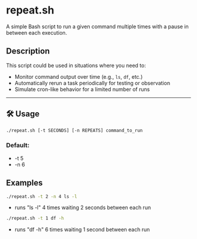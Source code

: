 # repeat.sh

A simple Bash script to run a given command multiple times with a pause in between each execution.

## Description

This script could be used in situations where you need to:

- Monitor command output over time (e.g., `ls`, `df`, etc.)
- Automatically rerun a task periodically for testing or observation
- Simulate cron-like behavior for a limited number of runs

---

## 🛠️ Usage

```bash
./repeat.sh [-t SECONDS] [-n REPEATS] command_to_run
```

### Default:
- -t 5
- -n 6

## Examples
```bash
./repeat.sh -t 2 -n 4 ls -l
```
- runs "ls -l" 4 times waiting 2 seconds between each run 

```bash
./repeat.sh -t 1 df -h
```
- runs "df -h" 6 times waiting 1 second between each run
